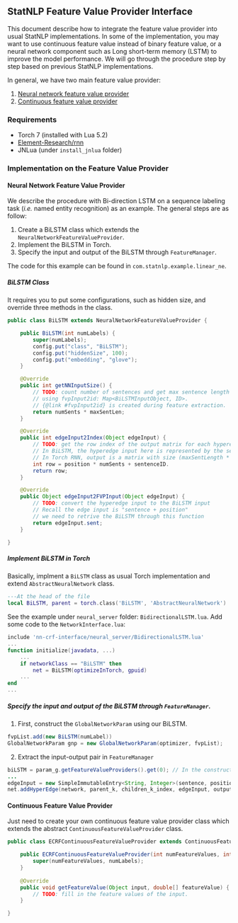 ## StatNLP Feature Value Provider Interface

This document describe how to integrate the feature value provider into usual StatNLP implementations. In some of the implementation, you may want to use continuous feature value instead of binary feature value, or a neural network component such as Long short-term memory (LSTM) to improve the model performance. We will go through the procedure step by step based on previous StatNLP implementations. 

In general, we have two main feature value provider:
1. [Neural network feature value provider](#neural)
2. [Continuous feature value provider](#continuous)


### Requirements
* Torch 7 (installed with Lua 5.2)
* [Element-Research/rnn](https://github.com/Element-Research/rnn)
* JNLua (under `install_jnlua` folder)

### Implementation on the Feature Value Provider

#### Neural Network Feature Value Provider<a name="neural"></a>
We describe the procedure with Bi-direction LSTM on a sequence labeling task (_i.e._ named entity recognition) as an example. The general steps are as follow:
1. Create a BiLSTM class which extends the `NeuralNetworkFeatureValueProvider`.
2. Implement the BiLSTM in Torch.
3. Specify the input and output of the BiLSTM through `FeatureManager`.

The code for this example can be found in `com.statnlp.example.linear_ne`.

##### BiLSTM Class
It requires you to put some configurations, such as hidden size, and override three methods in the class. 
```java
public class BiLSTM extends NeuralNetworkFeatureValueProvider {

	public BiLSTM(int numLabels) {
		super(numLabels);
		config.put("class", "BiLSTM");
        config.put("hiddenSize", 100);
        config.put("embedding", "glove");
	}

	@Override
	public int getNNInputSize() {
		// TODO: count number of sentences and get max sentence length
		// using fvpInput2id: Map<BiLSTMInputObject, ID>.
		// {@link #fvpInput2id} is created during feature extraction.
		return numSents * maxSentLen;
	}

	@Override
	public int edgeInput2Index(Object edgeInput) {
		// TODO: get the row index of the output matrix for each hyperedge input
		// In BiLSTM, the hyperedge input here is represented by the sentence and the position.
		// In Torch RNN, output is a matrix with size (maxSentLength * numSents) * numLabels
		int row = position * numSents + sentenceID.
		return row;
	}

	@Override
	public Object edgeInput2FVPInput(Object edgeInput) {
		// TODO: convert the hyperedge input to the BiLSTM input
		// Recall the edge input is "sentence + position"
		// we need to retrive the BiLSTM through this function
		return edgeInput.sent;
	}

}
```

##### Implement BiLSTM in Torch
Basically, implment a `BiLSTM` class as usual Torch implementation and extend `AbstractNeuralNetwork` class. 
```lua
---At the head of the file
local BiLSTM, parent = torch.class('BiLSTM', 'AbstractNeuralNetwork')
```
See the example under `neural_server` folder: `BidirectionalLSTM.lua`. Add some code to the `NetworkInterface.lua`:
```lua 
include 'nn-crf-interface/neural_server/BidirectionalLSTM.lua'
...
function initialize(javadata, ...)
	...
	if networkClass == "BiLSTM" then
    	net = BiLSTM(optimizeInTorch, gpuid)
    ...
end
...
```


##### Specify the input and output of the BiLSTM through `FeatureManager`.
1. First, construct the `GlobalNetworkParam` using our BiLSTM.

```java
fvpList.add(new BiLSTM(numLabel))
GlobalNetworkParam gnp = new GlobalNetworkParam(optimizer, fvpList);
```
2. Extract the input-output pair in `FeatureManager`

```java
biLSTM = param_g.getFeatureValueProviders().get(0); // In the constructor function
...
edgeInput = new SimpleImmutableEntry<String, Integer>(sentence, position);
net.addHyperEdge(network, parent_k, children_k_index, edgeInput, outputLabel);
```

#### Continuous Feature Value Provider<a name="continuous"></a>
Just need to create your own continuous feature value provider class which extends the abstract `ContinuousFeatureValueProvider` class.

```java
public class ECRFContinuousFeatureValueProvider extends ContinuousFeatureValueProvider {

	public ECRFContinuousFeatureValueProvider(int numFeatureValues, int numLabels) {
		super(numFeatureValues, numLabels);
	}
	
	@Override
	public void getFeatureValue(Object input, double[] featureValue) {
		// TODO: fill in the feature values of the input.
	}

}
```
